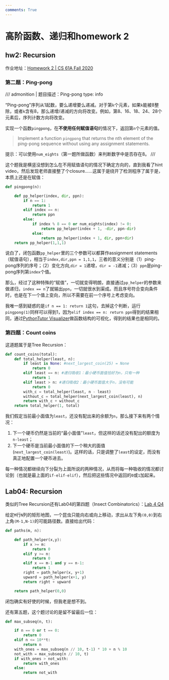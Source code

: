 ```yaml
---
comments: True
---
```


# 高阶函数、递归和homework 2


## hw2: Recursion
作业地址：[Homework 2 | CS 61A Fall 2020](https://inst.eecs.berkeley.edu/~cs61a/fa20/hw/hw02/)

### 第二题：Ping-pong

/// admonition | 题目描述：Ping-pong
    type: info

“Ping-pong”序列从1起数，要么递增要么递减。对于第`k`个元素，如果`k`能被8整除，或者`k`含有8，那么递增/递减的方向将改变。例如，第8、16、18、24、28个元素后，序列计数方向将改变。

实现一个函数`pingpong`，在**不使用任何赋值语句**的情况下，返回第`n`个元素的值。

> Implement a function `pingpong` that returns the nth element of the ping-pong sequence without using any assignment statements.

提示：可以使用`num_eights`（第一题所做函数）来判断数字中是否存在8。
///

这个题我是横竖没想到怎么在不用赋值语句的情况下确定方向的，直到我看了hint video，然后发现老师直接整了个closure......这属于是绕开了检测程序了属于是，本质上还是在赋值：

```python title="Ping-pong" linenums="1"
def pingpong(n):

    def pp_helper(index, dir, ppn):
        if n == 1:
            return 1
        elif index == n:
            return ppn
        else:
            if index % 8 == 0 or num_eights(index) != 0:
                return pp_helper(index + 1, -dir, ppn-dir)
            else:
                return pp_helper(index + 1, dir, ppn+dir)
    return pp_helper(1,1,1)
```
说白了，闭包函数`pp_helper`里的三个参数可以都算作assignment statements（赋值语句），相当于`index,dir,ppn = 1,1,1`，三者的意义分别是（1）ping-pong序列的序号；（2）变化方向,`dir = 1`递增，`dir = -1`递减；（3）`ppn`是ping-pong序列第`index`个值。

那么，经过了这种特殊的“赋值”，一切就变得明朗，直接通过`pp_helper`的参数来做递归，`index == n`了就输出`ppn`，一切就很水到渠成。而且序号符合变向条件时，也是在下一个值上变向，所以不需要在前一个序号上考虑变向。

我唯一感到疑惑的是`if n == 1: return 1`这句，去掉这个判断，运行`pingpong(1)`同样可以得到1，因为`elif index == n: return ppn`得到的结果相同，通过[PythonTutor Visualizer](https://pythontutor.com/python-debugger.html#mode=edit)做函数结构的可视化，得到的结果也是相同的。

### 第四题：Count coins

这道题属于是Tree Recursion：
```python title="Count coins" linenums="1"
def count_coins(total):
    def total_helper(least, n):
        if least is None: #next_largest_coin(25) = None
            return 0
        elif least == n: #递归吸收1：最小硬币面值恰好为n，只有一种
            return 1
        elif least > n: #递归吸收2：最小硬币面值大于n，没有可能
            return 0
        with_c = total_helper(least, n - least)
        without_c = total_helper(next_largest_coin(least), n)
        return with_c + without_c
    return total_helper(1, total)
```

我们假定当前最小面值为`least`，还没有配出来的余额为`n`，那么接下来有两个情况：

1. 下一个硬币仍然是当前的“最小面值”`least`，但这样的话还没有配出的额度为`n-least`；
2. 下一个硬币是当前最小面值的下一个稍大的面值(`next_largest_coin(least)`)。这样的话，只是调整了`least`的设定，而没有真正地配置一个硬币进去。

每一种情况都继续向下分裂为上面所说的两种情况，从而将每一种吸收的情况都讨论到（也就是最上面的`if-elif-elif`），然后把这些情况中返回的`0`或`1`加起来。

## Lab04: Recursion
类似的Tree Recursion还有Lab04的第四题（Insect Combinatorics）：[Lab 4 Q4](https://inst.eecs.berkeley.edu/~cs61a/fa20/lab/lab04/#q4)

给定`M`行`N`列的矩形地图，一个昆虫只能向右或向上移动，求出从左下角`(0,0)`到右上角`(M-1,N-1)`的可能路径数。直接给出代码：

```python title="Insect Combinatorics" linenums="1"
def paths(m, n):

    def path_helper(x,y):
        if x >= m:
            return 0
        elif y >= n:
            return 0
        elif x == m-1 and y == n-1:
            return 1
        right = path_helper(x, y+1)
        upward = path_helper(x+1, y)
        return right + upward

    return path_helper(0,0)
```
闭包确实有好使的时候，但我老是想不到。

还有第五题，这个题讨论的是留不留最后一位：

```python title="maximum subsequence" linenums="1"
def max_subseq(n, t):

    if n == 0 or t == 0:
        return 0
    elif n <= 10**t:
        return n
    with_ones = max_subseq(n // 10, t-1) * 10 + n % 10
    not_with = max_subseq(n // 10, t)
    if with_ones > not_with:
        return with_ones
    else:
        return not_with
```